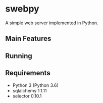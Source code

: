# swebpy
A simple web server implemented in Python.

## Main Features

## Running

## Requirements
- Python 3 (Python 3.6)
- sqlalchemy 1.1.11
- selector 0.10.1
